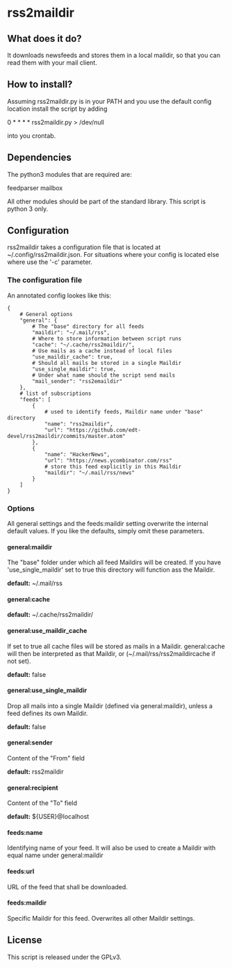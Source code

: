 
# rss2maildir

## What does it do?

It downloads newsfeeds and stores them in a local maildir,
so that you can read them with your mail client.

## How to install?

Assuming rss2maildir.py is in your PATH and you use the default config location
install the script by adding

0    *    *    *    *    rss2maildir.py > /dev/null

into you crontab.

## Dependencies

The python3 modules that are required are:

feedparser
mailbox

All other modules should be part of the standard library.
This script is python 3 only.

## Configuration

rss2maildir takes a configuration file that is located at ~/.config/rss2maildir.json.
For situations where your config is located else where use the '-c' parameter.

### The configuration file

An annotated config lookes like this:

    {
        # General options
        "general": {
            # The "base" directory for all feeds
            "maildir": "~/.mail/rss",
            # Where to store information between script runs
            "cache": "~/.cache/rss2maildir/",
            # Use mails as a cache instead of local files
            "use_maildir_cache": true,
            # Should all mails be stored in a single Maildir
            "use_single_maildir": true,
            # Under what name should the script send mails
            "mail_sender": "rss2emaildir"
        },
        # list of subscriptions
        "feeds": [
            {
                # used to identify feeds, Maildir name under "base" directory
                "name": "rss2maildir",
                "url": "https://github.com/edt-devel/rss2maildir/commits/master.atom"
            },
            {
                "name": "HackerNews",
                "url": "https://news.ycombinator.com/rss"
                # store this feed explicitly in this Maildir
                "maildir": "~/.mail/rss/news"
            }
        ]
    }

### Options

All general settings and the feeds:maildir setting overwrite the internal default values.
If you like the defaults, simply omit these parameters.

#### general:maildir
The "base" folder under which all feed Maildirs will be created. If you have 'use\_single\_maildir' set to true this directory will function ass the Maildir.

**default:** ~/.mail/rss

#### general:cache

**default:** ~/.cache/rss2maildir/

#### general:use\_maildir\_cache

If set to true all cache files will be stored as mails in a Maildir. general:cache will then be interpreted as that Maildir, or (~/.mail/rss/rss2maildircache if not set).

**default:** false

#### general:use\_single\_maildir

Drop all mails into a single Maildir (defined via general:maildir), unless a feed defines its own Maildir.

**default:** false

#### general:sender

Content of the "From" field

**default:** rss2maildir

#### general:recipient

Content of the "To" field

**default:** ${USER}@localhost

#### feeds:name

Identifying name of your feed. It will also be used to create a Maildir with equal name under general:maildir

#### feeds:url
URL of the feed that shall be downloaded.

#### feeds:maildir
Specific Maildir for this feed. Overwrites all other Maildir settings.

## License

This script is released under the GPLv3.
